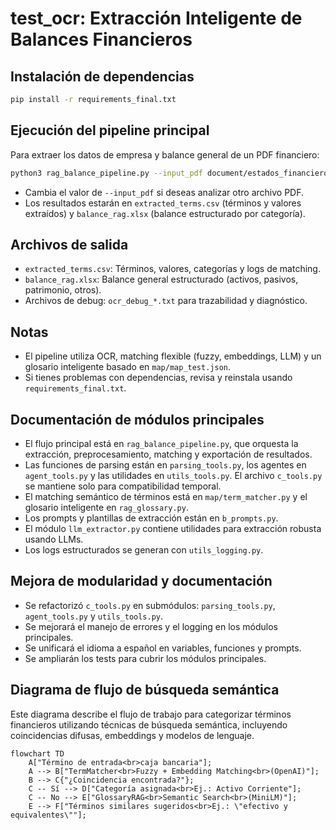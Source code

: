 # test_ocr: Extracción Inteligente de Balances Financieros

## Instalación de dependencias

```bash
pip install -r requirements_final.txt
```

## Ejecución del pipeline principal

Para extraer los datos de empresa y balance general de un PDF financiero:

```bash
python3 rag_balance_pipeline.py --input_pdf document/estados_financieros__pdf_93834000_202403.pdf --output_csv extracted_terms.csv --output_xlsx balance_rag.xlsx --debug
```

- Cambia el valor de `--input_pdf` si deseas analizar otro archivo PDF.
- Los resultados estarán en `extracted_terms.csv` (términos y valores extraídos) y `balance_rag.xlsx` (balance estructurado por categoría).

## Archivos de salida
- `extracted_terms.csv`: Términos, valores, categorías y logs de matching.
- `balance_rag.xlsx`: Balance general estructurado (activos, pasivos, patrimonio, otros).
- Archivos de debug: `ocr_debug_*.txt` para trazabilidad y diagnóstico.

## Notas
- El pipeline utiliza OCR, matching flexible (fuzzy, embeddings, LLM) y un glosario inteligente basado en `map/map_test.json`.
- Si tienes problemas con dependencias, revisa y reinstala usando `requirements_final.txt`.
## Documentación de módulos principales

- El flujo principal está en `rag_balance_pipeline.py`, que orquesta la extracción, preprocesamiento, matching y exportación de resultados.
- Las funciones de parsing están en `parsing_tools.py`, los agentes en `agent_tools.py` y las utilidades en `utils_tools.py`. El archivo `c_tools.py` se mantiene solo para compatibilidad temporal.
- El matching semántico de términos está en `map/term_matcher.py` y el glosario inteligente en `rag_glossary.py`.
- Los prompts y plantillas de extracción están en `b_prompts.py`.
- El módulo `llm_extractor.py` contiene utilidades para extracción robusta usando LLMs.
- Los logs estructurados se generan con `utils_logging.py`.

## Mejora de modularidad y documentación

- Se refactorizó `c_tools.py` en submódulos: `parsing_tools.py`, `agent_tools.py` y `utils_tools.py`.
- Se mejorará el manejo de errores y el logging en los módulos principales.
- Se unificará el idioma a español en variables, funciones y prompts.
- Se ampliarán los tests para cubrir los módulos principales.

## Diagrama de flujo de búsqueda semántica

Este diagrama describe el flujo de trabajo para categorizar términos financieros utilizando técnicas de búsqueda semántica, incluyendo coincidencias difusas, embeddings y modelos de lenguaje.

```mermaid
flowchart TD
    A["Término de entrada<br>caja bancaria"];
    A --> B["TermMatcher<br>Fuzzy + Embedding Matching<br>(OpenAI)"];
    B --> C{"¿Coincidencia encontrada?"};
    C -- Sí --> D["Categoría asignada<br>Ej.: Activo Corriente"];
    C -- No --> E["GlossaryRAG<br>Semantic Search<br>(MiniLM)"];
    E --> F["Términos similares sugeridos<br>Ej.: \"efectivo y equivalentes\""];
```
